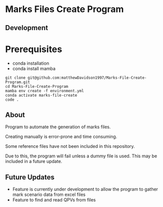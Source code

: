 # Marks Files Create Program

## Development

# Prerequisites

- conda installation
- conda install mamba

```shell
git clone git@github.com:matthewDavidson1997/Marks-File-Create-Program.git
cd Marks-File-Create-Program
mamba env create -f environment.yml
conda activate marks-file-create
code .
```

## About

Program to automate the generation of marks files.

Creating manually is error-prone and time consuming.

Some reference files have not been included in this repository. 

Due to this, the program will fail unless a dummy file is used. This may be included in a future update.

## Future Updates

- Feature is currently under development to allow the program to gather mark scenario data from excel files
- Feature to find and read QPVs from files
